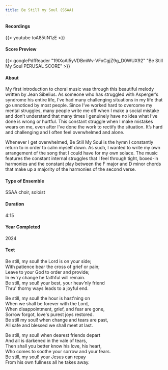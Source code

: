 ```yaml
---
title: Be Still my Soul (SSAA)
---
```


#### Recordings

{{< youtube toA85tiN1zE >}}


#### Score Preview
{{< googlePdfReader "19IXoAl5yVDBmWv-VFxCgjZ9g_D0WUX92" "Be Still My Soul PERUSAL SCORE" >}}

#### About
My first introduction to choral music was through this beautiful melody written by Jean Sibelius. As someone who has struggled with Asperger’s syndrome his entire life, I’ve had many challenging situations in my life that go unnoticed by most people. Since I’ve worked hard to overcome my mental struggles, many people write me off when I make a social mistake and don’t understand that many times I genuinely have no idea what I’ve done is wrong or hurtful. This constant struggle when I make mistakes wears on me, even after I’ve done the work to rectify the situation. It’s hard and challenging and I often feel overwhelmed and alone.

Whenever I get overwhelmed, Be Still My Soul is the hymn I constantly return to in order to calm myself down. As such, I wanted to write my own arrangement of the song that I could have for my own solace. The music features the constant internal struggles that I feel through tight, boxed-in harmonies and the constant play between the F major and D minor chords that make up a majority of the harmonies of the second verse.

#### Type of Ensemble

SSAA choir, soloist

#### Duration

4:15

#### Year Completed

2024

#### Text

Be still, my soul! the Lord is on your side; \
With patience bear the cross of grief or pain; \
Leave to your God to order and provide; \
In ev'ry change he faithful will remain. \
Be still, my soul! your best, your heav’nly friend \
Thru' thorny ways leads to a joyful end.

Be still, my soul! the hour is hast'ning on \
When we shall be forever with the Lord, \
When disappointment, grief, and fear are gone, \
Sorrow forgot, love's purest joys restored. \
Be still my soul! when change and tears are past, \
All safe and blessed we shall meet at last.

Be still, my soul! when dearest friends depart \
And all is darkened in the vale of tears, \
Then shall you better know his love, his heart, \
Who comes to soothe your sorrow and your fears. \
Be still, my soul! your Jesus can repay \
From his own fullness all he takes away.